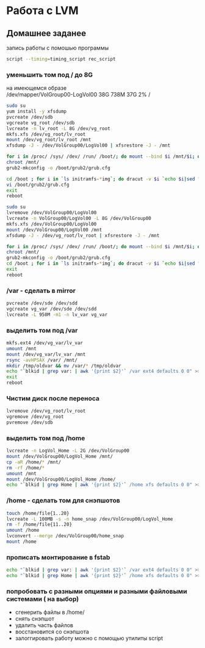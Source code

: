 # Работа с LVM

## Домашнее заданее

запись работы с помошью программы

```bash
script --timing=timing_script rec_script
```

### уменьшить том под / до 8G

на имеющемся образе  
/dev/mapper/VolGroup00-LogVol00 38G 738M 37G 2% /

```bash
sudo su
yum install -y xfsdump
pvcreate /dev/sdb
vgcreate vg_root /dev/sdb
lvcreate -n lv_root -L 8G /dev/vg_root
mkfs.xfs /dev/vg_root/lv_root
mount /dev/vg_root/lv_root /mnt
xfsdump -J - /dev/VolGroup00/LogVol00 | xfsrestore -J - /mnt

for i in /proc/ /sys/ /dev/ /run/ /boot/; do mount --bind $i /mnt/$i; done
chroot /mnt/
grub2-mkconfig -o /boot/grub2/grub.cfg

cd /boot ; for i in `ls initramfs-*img`; do dracut -v $i `echo $i|sed "s/initramfs-//g;s/.img//g"` --force; done
vi /boot/grub2/grub.cfg
exit
reboot

sudo su
lvremove /dev/VolGroup00/LogVol00
lvcreate -n VolGroup00/LogVol00 -L 8G /dev/VolGroup00
mkfs.xfs /dev/VolGroup00/LogVol00
mount /dev/VolGroup00/LogVol00 /mnt
xfsdump -J - /dev/vg_root/lv_root | xfsrestore -J - /mnt

for i in /proc/ /sys/ /dev/ /run/ /boot/; do mount --bind $i /mnt/$i; done
chroot /mnt/
grub2-mkconfig -o /boot/grub2/grub.cfg
cd /boot ; for i in `ls initramfs-*img`; do dracut -v $i `echo $i|sed "s/initramfs-//g;s/.img//g"` --force; done
exit
reboot

```

### /var - сделать в mirror

```bash
pvcreate /dev/sde /dev/sdd
vgcreate vg_var /dev/sde /dev/sdd
lvcreate -L 950M -m1 -n lv_var vg_var
```

### выделить том под /var

```bash
mkfs.ext4 /dev/vg_var/lv_var
umount /mnt
mount /dev/vg_var/lv_var /mnt
rsync -avHPSAX /var/ /mnt/
mkdir /tmp/oldvar && mv /var/* /tmp/oldvar
echo "`blkid | grep var: | awk '{print $2}'` /var ext4 defaults 0 0" >> /etc/fstab
exit
reboot
```

### Чистим диск после переноса

```bash
lvremove /dev/vg_root/lv_root
vgremove /dev/vg_root
pvremove /dev/sdb

```

### выделить том под /home

```bash
lvcreate -n LogVol_Home -L 2G /dev/VolGroup00
mount /dev/VolGroup00/LogVol_Home /mnt/
cp -aR /home/* /mnt/
rm -rf /home/*
umount /mnt
mount /dev/VolGroup00/LogVol_Home /home/
echo "`blkid | grep Home | awk '{print $2}'` /home xfs defaults 0 0" >> /etc/fstab
```

### /home - сделать том для снэпшотов

```bash
touch /home/file{1..20}
lvcreate -L 100MB -s -n home_snap /dev/VolGroup00/LogVol_Home
rm -f /home/file{11..20}
umount /home
lvconvert --merge /dev/VolGroup00/home_snap
mount /home
```

### прописать монтирование в fstab

```bash
echo "`blkid | grep var: | awk '{print $2}'` /var ext4 defaults 0 0" >> /etc/fstab
echo "`blkid | grep Home | awk '{print $2}'` /home xfs defaults 0 0" >> /etc/fstab

```

### попробовать с разными опциями и разными файловыми системами ( на выбор)

- сгенерить файлы в /home/
- снять снэпшот
- удалить часть файлов
- восстановится со снэпшота
- залоггировать работу можно с помощью утилиты script
